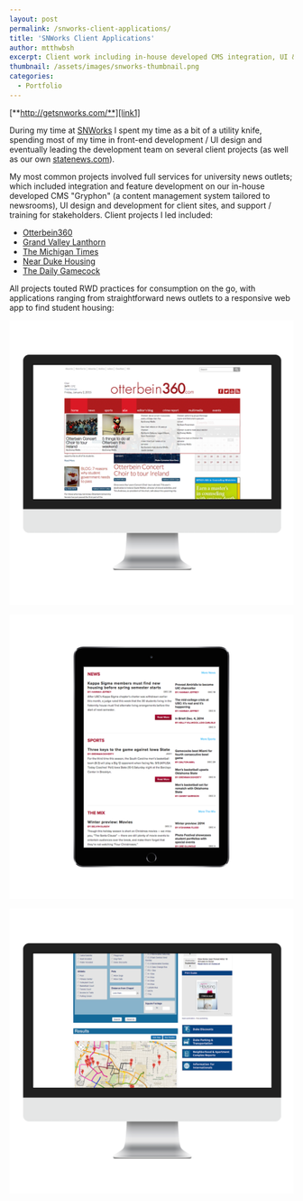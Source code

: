 ```yaml
---
layout: post
permalink: /snworks-client-applications/
title: 'SNWorks Client Applications'
author: mtthwbsh
excerpt: Client work including in-house developed CMS integration, UI & experience design, web app development, and more 
thumbnail: /assets/images/snworks-thumbnail.png
categories:
  - Portfolio
---
```

[**http://getsnworks.com/**][link1]

During my time at [SNWorks][link1] I spent my time as a bit of a utility knife, spending most of my time in front-end development / UI design and eventually leading the development team on several client projects (as well as our own [statenews.com][link1]).

My most common projects involved full services for university news outlets; which included integration and feature development on our in-house developed CMS "Gryphon" (a content management system tailored to newsrooms), UI design and development for client sites, and support / training for stakeholders. Client projects I led included:

+ [Otterbein360][link3]
+ [Grand Valley Lanthorn][link4]
+ [The Michigan Times][link5]
+ [Near Duke Housing][link6]
+ [The Daily Gamecock][link7]

All projects touted RWD practices for consumption on the go, with applications ranging from straightforward news outlets to a responsive web app to find student housing:

![Website screenshot][image2]

![Website screenshot][image3] 

![Website screenshot][image4]

<!-- Links -->
[link1]:			http://getsnworks.com/
[link2]:			http://statenews.com/
[link3]:			http://www.otterbein360.com/
[link4]:			http://www.lanthorn.com/
[link5]:			http://www.themichigantimes.com/
[link6]:			http://www.nearduke.com/housing
[link7]:			http://www.dailygamecock.com/

<!-- Images -->
[image1]: 			/assets/images/snworks-thumbnail.png
[image2]: 			/assets/images/Otterbein_dropdown.png
[image3]:			/assets/images/dg-ipad.png
[image4]: 			/assets/images/duke2.png
